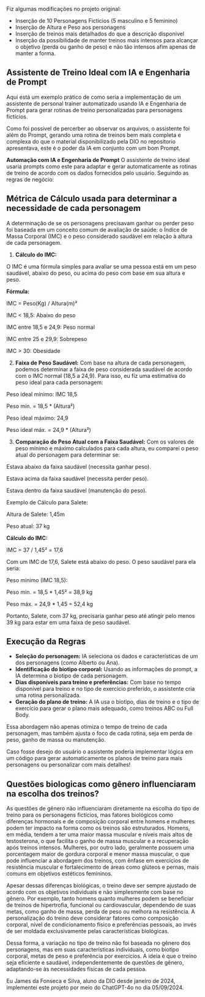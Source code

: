 
Fiz algumas modificações no projeto original:
* Inserção de 10 Personagens Ficticios  (5 masculino e 5 feminino)
* Inserção de Altura e Peso aos personagens
* Inserção de treinos mais detalhados do que a descrição disponivel
* Inserção da possibilidade de manter treinos mais intensos para alcançar o objetivo (perda ou ganho de peso) e não tão intensos afim apenas de manter a forma.

## Assistente de Treino Ideal com IA e Engenharia de Prompt
Aqui está um exemplo prático de como seria a implementação de um assistente de personal trainer automatizado usando IA e Engenharia de Prompt para gerar rotinas de treino personalizadas para personagens fictícios.

Como foi possivel de percerber ao observar os arquivos, o assistente foi além do Prompt, gerando uma rotina de treinos bem mais completa e complexa do que o material disponibilizado pela DIO no repositorio apresentava, este é o poder da IA em conjunto com um bom Prompt.

**Automação com IA e Engenharia de Prompt**
O assistente de treino ideal usaria prompts como este para adaptar e gerar automaticamente as rotinas de treino de acordo com os dados fornecidos pelo usuário. Seguindo as regras de negócio:

## Métrica de Cálculo usada para determinar a necessidade de cada personagem

A determinação de se os personagens precisavam ganhar ou perder peso foi baseada em um conceito comum de avaliação de saúde: o Índice de Massa Corporal (IMC) e o peso considerado saudável em relação à altura de cada personagem.

1. **Cálculo do IMC:**

O IMC é uma fórmula simples para avaliar se uma pessoa está em um peso saudável, abaixo do peso, ou acima do peso com base em sua altura e peso.

**Fórmula:**

IMC = Peso(Kg) / Altura(m)²

IMC < 18,5: Abaixo do peso

IMC entre 18,5 e 24,9: Peso normal

IMC entre 25 e 29,9: Sobrepeso

IMC > 30: Obesidade

2. **Faixa de Peso Saudável:**
Com base na altura de cada personagem, podemos determinar a faixa de peso considerada saudável de acordo com o IMC normal (18,5 a 24,9). Para isso, eu fiz uma estimativa do peso ideal para cada personagem:

Peso ideal mínimo: IMC 18,5

Peso mín. = 18,5 * (Altura²)

Peso ideal máximo: 24,9

Peso ideal máx. = 24,9 * (Altura²)

3. **Comparação do Peso Atual com a Faixa Saudável:**
Com os valores de peso mínimo e máximo calculados para cada altura, eu comparei o peso atual do personagem para determinar se:

Estava abaixo da faixa saudável (necessita ganhar peso).

Estava acima da faixa saudável (necessita perder peso).

Estava dentro da faixa saudável (manutenção do peso).

Exemplo de Cálculo para Salete:

Altura de Salete: 1,45m

Peso atual: 37 kg

**Cálculo do IMC:**

IMC = 37 / 1,45² = 17,6

Com um IMC de 17,6, Salete está abaixo do peso. O peso saudável para ela seria:

Peso mínimo (IMC 18,5):

Peso min. = 18,5 * 1,45² = 38,9 kg

Peso máx. = 24,9 * 1,45 = 52,4 kg

Portanto, Salete, com 37 kg, precisaria ganhar peso até atingir pelo menos 39 kg para estar em uma faixa de peso saudável.

## Execução da Regras

* **Seleção do personagem:** IA seleciona os dados e características de um dos personagens (como Alberto ou Ana).
* **Identificação do biotipo corporal:** Usando as informações do prompt, a IA determina o biotipo de cada personagem.
* **Dias disponíveis para treino e preferências:** Com base no tempo disponível para treino e no tipo de exercício preferido, o assistente cria uma rotina personalizada.
* **Geração do plano de treino:** A IA usa o biotipo, dias de treino e o tipo de exercício para gerar o plano mais adequado, como treinos ABC ou Full Body.

Essa abordagem não apenas otimiza o tempo de treino de cada personagem, mas também ajusta o foco de cada rotina, seja em perda de peso, ganho de massa ou manutenção.

Caso fosse desejo do usuário o assistente poderia implementar  lógica em um código para gerar automaticamente os planos de treino para mais personagens ou personalizar com mais detalhes!

## Questões biologicas como gênero influenciaram na escolha dos treinos?

As questões de gênero não influenciaram diretamente na escolha do tipo de treino para os personagens fictícios, mas fatores biológicos como diferenças hormonais e de composição corporal entre homens e mulheres podem ter impacto na forma como os treinos são estruturados. Homens, em média, tendem a ter uma maior massa muscular e níveis mais altos de testosterona, o que facilita o ganho de massa muscular e a recuperação após treinos intensos. Mulheres, por outro lado, geralmente possuem uma porcentagem maior de gordura corporal e menor massa muscular, o que pode influenciar a abordagem dos treinos, com ênfase em exercícios de resistência muscular e fortalecimento de áreas como glúteos e pernas, mais comuns em objetivos estéticos femininos.

Apesar dessas diferenças biológicas, o treino deve ser sempre ajustado de acordo com os objetivos individuais e não simplesmente com base no gênero. Por exemplo, tanto homens quanto mulheres podem se beneficiar de treinos de hipertrofia, funcional ou cardiovascular, dependendo de suas metas, como ganho de massa, perda de peso ou melhora na resistência. A personalização do treino deve considerar fatores como composição corporal, nível de condicionamento físico e preferências pessoais, ao invés de ser moldada exclusivamente pelas características biológicas.

Dessa forma, a variação no tipo de treino não foi baseada no gênero dos personagens, mas em suas características individuais, como biotipo corporal, metas de peso e preferência por exercícios. A ideia é que o treino seja eficiente e saudável, independentemente de questões de gênero, adaptando-se às necessidades físicas de cada pessoa.


Eu James da Fonseca e Silva, aluno da DIO desde janeiro de 2024, implementei este projeto por meio do ChatGPT-4o no dia 05/09/2024. 

